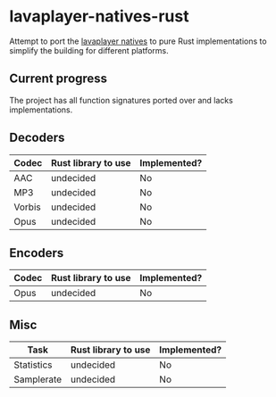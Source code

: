 # lavaplayer-natives-rust

Attempt to port the [lavaplayer natives](https://github.com/sedmelluq/lavaplayer/tree/master/natives/connector) to pure Rust implementations to simplify the building for different platforms.

## Current progress

The project has all function signatures ported over and lacks implementations.

## Decoders

| Codec     | Rust library to use | Implemented? |
| --------- | ------------------- | ------------ |
| AAC       | undecided           | No           |
| MP3       | undecided           | No           |
| Vorbis    | undecided           | No           |
| Opus      | undecided           | No           |

## Encoders

| Codec     | Rust library to use | Implemented? |
| --------- | ------------------- | ------------ |
| Opus      | undecided           | No           |

## Misc

| Task       | Rust library to use | Implemented? |
| ---------- | ------------------- | ------------ |
| Statistics | undecided           | No           |
| Samplerate | undecided           | No           |
